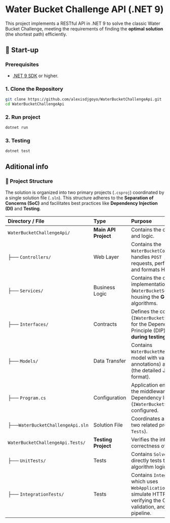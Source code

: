# Water Bucket Challenge API (.NET 9)

This project implements a RESTful API in .NET 9 to solve the classic Water Bucket Challenge, meeting the requirements of finding the **optimal solution** (the shortest path) efficiently.

## 🚀 Start-up

### Prerequisites

- [.NET 9 SDK](https://dotnet.microsoft.com/download) or higher.

### 1. Clone the Repository

```bash
git clone https://github.com/alexisdjgoyo/WaterBucketChallengeApi.git
cd WaterBucketChallengeApi
```

### 2. Run project

```bash
dotnet run
```

### 3. Testing

```bash
dotnet test
```

## Aditional info

### 📂 Project Structure

The solution is organized into two primary projects (`.csproj`) coordinated by a single solution file (`.sln`). This structure adheres to the **Separation of Concerns (SoC)** and facilitates best practices like **Dependency Injection (DI)** and **Testing**.

| Directory / File                 | Type                 | Purpose                                                                                                                                                               |
| :------------------------------- | :------------------- | :-------------------------------------------------------------------------------------------------------------------------------------------------------------------- |
| `WaterBucketChallengeApi/`       | **Main API Project** | Contains the core application and logic.                                                                                                                              |
| ├── `Controllers/`               | Web Layer            | Contains the `WaterBucketController` which handles `POST /api/solve` requests, performs validation, and formats HTTP responses.                                       |
| ├── `Services/`                  | Business Logic       | Contains the concrete implementation (`WaterBucketSolverService.cs`), housing the **GCD** and **BFS** algorithms.                                                     |
| ├── `Interfaces/`                | Contracts            | Defines the contract (`IWaterBucketService`), crucial for the Dependency Inversion Principle (DIP) and **mocking during testing**.                                    |
| ├── `Models/`                    | Data Transfer        | Contains `WaterBucketRequestDto` (input model with validation annotations) and `SolutionStep` (the detailed JSON response format).                                    |
| ├── `Program.cs`                 | Configuration        | Application entry point where the middleware and Dependency Injection (`IWaterBucketService`) are configured.                                                         |
| ├──`WaterBucketChallengeApi.sln`    | Solution File        | Coordinates and manages the two related projects (`API` and `Tests`).                                                                                                 |
| `WaterBucketChallengeApi.Tests/` | **Testing Project**  | Verifies the integrity and correctness of the application.                                                                                                            |
| ├── `UnitTests/`                 | Tests                | Contains `SolverTest.cs`, which directly tests the **GCD** and **BFS** algorithm logic.                                                                               |
| ├── `IntegrationTests/`          | Tests                | Contains `IntegrationTests.cs`, which uses `WebApplicationFactory` to simulate HTTP requests, verifying the Controller, DTO validation, and the overall API pipeline. |
